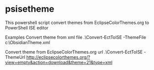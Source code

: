 psisetheme
==========

This powershell script convert themes from EclipseColorThemes.org to PowerShell ISE editor

Examples
Convert theme from xml file
  .\Convert-EctToISE -ThemeFile c:\ObsidianTheme.xml
  
Convert theme from EclipseColorThemes.org url
  .\Convert-EctToISE -ThemeUrl http://eclipsecolorthemes.org/?view=empty&action=download&theme=21&type=xml 
